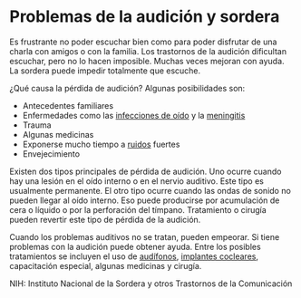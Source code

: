 Problemas de la audición y sordera
==================================


Es frustrante no poder escuchar bien como para poder disfrutar de una charla con amigos o con la familia. Los trastornos de la audición dificultan escuchar, pero no lo hacen imposible. Muchas veces mejoran con ayuda. La sordera puede impedir totalmente que escuche.


¿Qué causa la pérdida de audición? Algunas posibilidades son:


* Antecedentes familiares
* Enfermedades como las [infecciones de oído](https://medlineplus.gov/spanish/earinfections.html) y la [meningitis](https://medlineplus.gov/spanish/meningitis.html)
* Trauma
* Algunas medicinas
* Exponerse mucho tiempo a [ruidos](https://medlineplus.gov/spanish/noise.html) fuertes
* Envejecimiento


Existen dos tipos principales de pérdida de audición. Uno ocurre cuando hay una lesión en el oído interno o en el nervio auditivo. Este tipo es usualmente permanente. El otro tipo ocurre cuando las ondas de sonido no pueden llegar al oído interno. Eso puede producirse por acumulación de cera o líquido o por la perforación del tímpano. Tratamiento o cirugía pueden revertir este tipo de pérdida de la audición.


Cuando los problemas auditivos no se tratan, pueden empeorar. Si tiene problemas con la audición puede obtener ayuda. Entre los posibles tratamientos se incluyen el uso de [audífonos](https://medlineplus.gov/spanish/hearingaids.html), [implantes cocleares](https://medlineplus.gov/spanish/cochlearimplants.html), capacitación especial, algunas medicinas y cirugía. 


NIH: Instituto Nacional de la Sordera y otros Trastornos de la Comunicación

